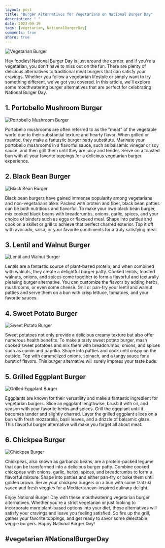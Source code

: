 ```yaml
---
layout: post
title: "Burger Alternatives for Vegetarians on National Burger Day"
description: " "
date: 2023-09-19
tags: [vegetarian, NationalBurgerDay]
comments: true
share: true
---
```


![Vegetarian Burger](https://source.unsplash.com/1600x900/?vegetarian,burger)

Hey foodies! National Burger Day is just around the corner, and if you're a vegetarian, you don't have to miss out on the fun. There are plenty of delicious alternatives to traditional meat burgers that can satisfy your cravings. Whether you follow a vegetarian lifestyle or simply want to try something different, we've got you covered. In this article, we'll explore some mouthwatering burger alternatives that are perfect for celebrating National Burger Day.

## 1. Portobello Mushroom Burger

![Portobello Mushroom Burger](https://source.unsplash.com/1600x900/?mushroom,burger)

Portobello mushrooms are often referred to as the "meat" of the vegetable world due to their substantial texture and hearty flavor. When grilled or roasted, they make a fantastic burger patty substitute. Marinate your portobello mushrooms in a flavorful sauce, such as balsamic vinegar or soy sauce, and then grill them until they are juicy and tender. Serve on a toasted bun with all your favorite toppings for a delicious vegetarian burger experience.

## 2. Black Bean Burger

![Black Bean Burger](https://source.unsplash.com/1600x900/?blackbean,burger)

Black bean burgers have gained immense popularity among vegetarians and non-vegetarians alike. Packed with protein and fiber, black bean patties can be both nutritious and flavorful. To make your own black bean burger, mix cooked black beans with breadcrumbs, onions, garlic, spices, and your choice of binders such as eggs or flaxseed meal. Shape into patties and cook on a skillet or grill to achieve that perfect charred exterior. Top it off with avocado, salsa, or your favorite condiments for a truly satisfying meal.

## 3. Lentil and Walnut Burger

![Lentil and Walnut Burger](https://source.unsplash.com/1600x900/?lentil,walnut,burger)

Lentils are a fantastic source of plant-based protein, and when combined with walnuts, they create a delightful burger patty. Cooked lentils, toasted walnuts, onions, and spices come together to form a flavorful and texturally pleasing burger alternative. You can customize the flavors by adding herbs, mushrooms, or even some cheese. Grill or pan-fry your lentil and walnut patties and serve them on a bun with crisp lettuce, tomatoes, and your favorite sauces.

## 4. Sweet Potato Burger

![Sweet Potato Burger](https://source.unsplash.com/1600x900/?sweetpotato,burger)

Sweet potatoes not only provide a delicious creamy texture but also offer numerous health benefits. To make a tasty sweet potato burger, mash cooked sweet potatoes and mix them with breadcrumbs, onions, and spices such as cumin and paprika. Shape into patties and cook until crispy on the outside. Top with caramelized onions, spinach, and a tangy sauce for a burst of flavors. This burger alternative will surely impress your taste buds.

## 5. Grilled Eggplant Burger

![Grilled Eggplant Burger](https://source.unsplash.com/1600x900/?eggplant,burger)

Eggplants are known for their versatility and make a fantastic ingredient for vegetarian burgers. Slice an eggplant lengthwise, brush it with oil, and season with your favorite herbs and spices. Grill the eggplant until it becomes tender and slightly charred. Layer the grilled eggplant slices on a bun with fresh mozzarella, basil leaves, and a drizzle of balsamic glaze. This flavorful burger alternative will make you forget all about meat.

## 6. Chickpea Burger

![Chickpea Burger](https://source.unsplash.com/1600x900/?chickpea,burger)

Chickpeas, also known as garbanzo beans, are a protein-packed legume that can be transformed into a delicious burger patty. Combine cooked chickpeas with onions, garlic, herbs, spices, and breadcrumbs to form a flavorful mixture. Shape into patties and either pan-fry or bake them until golden brown. Serve your chickpea burgers on a bun with some tzatziki sauce and fresh veggies for a Mediterranean-inspired culinary delight.

Enjoy National Burger Day with these mouthwatering vegetarian burger alternatives. Whether you're a strict vegetarian or just looking to incorporate more plant-based options into your diet, these alternatives will satisfy your cravings and leave you feeling satisfied. So fire up the grill, gather your favorite toppings, and get ready to savor some delectable veggie burgers. Happy National Burger Day!

## #vegetarian #NationalBurgerDay